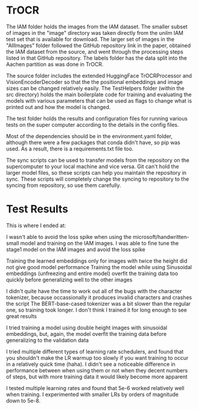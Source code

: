 # TrOCR

The IAM folder holds the images from the IAM dataset. The smaller subset of images in the "image" directory was taken directly from the unilm IAM test set that is available for download. The larger set of images in the "AllImages" folder followed the GitHub repository link in the paper, obtained the IAM dataset from the source, and went through the processing steps listed in that GitHub repository. The labels folder has the data split into the Aachen partition as was done in TrOCR.

The source folder includes the extended HuggingFace TrOCRProcessor and VisionEncoderDecoder so that the the positional embeddings and image sizes can be changed
relatively easily. The TestHelpers folder (within the src directory) holds the main boilerplate code for training and evaluating the models with various parameters that can be used as flags to change what is printed out and how the model is changed.

The test folder holds the results and configuration files for running various tests on the super computer according to the details in the config files.

Most of the dependencies should be in the environment.yaml folder, although there were a few packages that conda didn't have, so pip was used. As a result, there is
a requirements.txt file too.

The sync scripts can be used to transfer models from the repository on the supercomputer to your local machine and vice versa. Git can't hold the larger model files, so these scripts can help you maintain the repository in sync. These scripts will completely change the syncing to repository to the syncing from repository, so use them carefully.

# Test Results
This is where I ended at:

I wasn't able to avoid the loss spike when using the microsoft/handwritten-small model and training on the IAM images.
I was able to fine tune the stage1 model on the IAM images and avoid the loss spike

Training the learned embeddings only for images with twice the height did not give good model performance
Training the model while using Sinusoidal embeddings (unfreezing and entire model) overfit the training data too quickly before generalizing well to the other images

I didn't quite have the time to work out all of the bugs with the character tokenizer, because occassionally it produces invalid characters and crashes the script
The BERT-base-cased tokenizer was a bit slower than the regular one, so training took longer. I don't think I trained it for long enough to see great results

I tried training a model using double height images with sinusoidal embeddings, but, again, the model overfit the training data before generalizing to the validation data

I tried multiple different types of learning rate schedulers, and found that you shouldn't make the LR warmup too slowly if you want training to occur in a relatively quick time (haha). I didn't see a noticeable difference in performance between when using them or not when they decent numbers of steps, but with more training data it would likely become more apparent

I tested multiple learning rates and found that 5e-6 worked relatively well when training. I experimented with smaller LRs by orders of magnitude down to 5e-8.